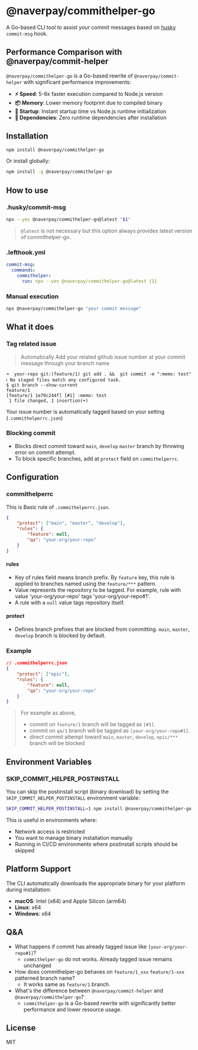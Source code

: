 # @naverpay/commithelper-go

A Go-based CLI tool to assist your commit messages based on [husky](https://typicode.github.io/husky/) `commit-msg` hook.

## Performance Comparison with @naverpay/commit-helper

`@naverpay/commithelper-go` is a Go-based rewrite of `@naverpay/commit-helper` with significant performance improvements:

- **⚡ Speed**: 5-6x faster execution compared to Node.js version
- **📦 Memory**: Lower memory footprint due to compiled binary
- **🚀 Startup**: Instant startup time vs Node.js runtime initialization
- **🔧 Dependencies**: Zero runtime dependencies after installation

## Installation

```bash
npm install @naverpay/commithelper-go
```

Or install globally:

```bash
npm install -g @naverpay/commithelper-go
```

## How to use

### .husky/commit-msg

```bash
npx --yes @naverpay/commithelper-go@latest "$1"
```

> `@latest` is not necessary but this option always provides latest version of commithelper-go.

### .lefthook.yml

```yaml
commit-msg:
  commands:
    commithelper:
      run: npx --yes @naverpay/commithelper-go@latest {1}
```

### Manual execution

```bash
npx @naverpay/commithelper-go "your commit message"
```

## What it does

### Tag related issue

> Automatically Add your related github issue number at your commit message through your branch name

```shell
➜  your-repo git:(feature/1) git add . &&  git commit -m ":memo: test"
ℹ No staged files match any configured task.
$ git branch --show-current
feature/1
[feature/1 1e70c244f] [#1] :memo: test
 1 file changed, 1 insertion(+)
```

Your issue number is automatically tagged based on your setting (`.commithelperrc.json`)

### Blocking commit

- Blocks direct commit toward `main`, `develop` `master` branch by throwing error on commit attempt.
- To block specific branches, add at `protect` field on `commithelperrc`.

## Configuration

### commithelperrc

This is Basic rule of `.commithelperrc.json`.

```json
{
    "protect": ["main", "master", "develop"],
    "rules": {
        "feature": null,
        "qa": "your-org/your-repo"
    }
}
```

#### rules

- Key of rules field means branch prefix. By `feature` key, this rule is applied to branches named using the `feature/***` pattern.
- Value represents the repository to be tagged. For example, rule with value 'your-org/your-repo' tags 'your-org/your-repo#1'.
- A rule with a `null` value tags repository itself.

#### protect

- Defines branch prefixes that are blocked from committing. `main`, `master`, `develop` branch is blocked by default.

### Example

```json
// .commithelperrc.json
{
    "protect": ["epic"],
    "rules": {
        "feature": null,
        "qa": "your-org/your-repo"
    }
}
```

> For example as above,
>
> - commit on `feature/1` branch will be tagged as `[#1]`.
> - commit on `qa/1` branch will be tagged as `[your-org/your-repo#1]`.
> - direct commit attempt toward `main`, `master`, `develop`, `epic/***` branch will be blocked

## Environment Variables

### SKIP_COMMIT_HELPER_POSTINSTALL

You can skip the postinstall script (binary download) by setting the `SKIP_COMMIT_HELPER_POSTINSTALL` environment variable:

```bash
SKIP_COMMIT_HELPER_POSTINSTALL=1 npm install @naverpay/commithelper-go
```

This is useful in environments where:

- Network access is restricted
- You want to manage binary installation manually
- Running in CI/CD environments where postinstall scripts should be skipped

## Platform Support

The CLI automatically downloads the appropriate binary for your platform during installation:

- **macOS**: Intel (x64) and Apple Silicon (arm64)
- **Linux**: x64
- **Windows**: x64

## Q&A

- What happens if commit has already tagged issue like `[your-org/your-repo#1]`?
  - `commithelper-go` do not works. Already tagged issue remains unchanged
- How does commithelper-go behaves on `feature/1_xxx` `feature/1-xxx` patterned branch name?
  - It works same as `feature/1` branch.
- What's the difference between `@naverpay/commit-helper` and `@naverpay/commithelper-go`?
  - `commithelper-go` is a Go-based rewrite with significantly better performance and lower resource usage.

## License

MIT
